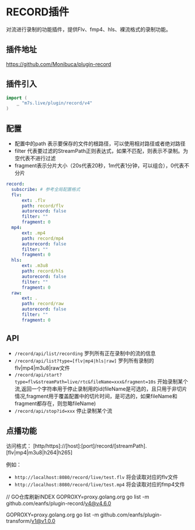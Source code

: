 # RECORD插件

对流进行录制的功能插件，提供Flv、fmp4、hls、裸流格式的录制功能。

## 插件地址

https://github.com/Monibuca/plugin-record

## 插件引入
```go
import (
    _ "m7s.live/plugin/record/v4"
)
```
## 配置

- 配置中的path 表示要保存的文件的根路径，可以使用相对路径或者绝对路径
- filter 代表要过滤的StreamPath正则表达式，如果不匹配，则表示不录制。为空代表不进行过滤
- fragment表示分片大小（20s代表20秒，1m代表1分钟，可以组合），0代表不分片

```yaml
record:
  subscribe: # 参考全局配置格式
  flv:
      ext: .flv
      path: record/flv
      autorecord: false
      filter: ""
      fragment: 0
  mp4:
      ext: .mp4
      path: record/mp4
      autorecord: false
      filter: ""
      fragment: 0
  hls:
      ext: .m3u8
      path: record/hls
      autorecord: false
      filter: ""
      fragment: 0
  raw:
      ext: .
      path: record/raw
      autorecord: false
      filter: ""
      fragment: 0
```

## API

- `/record/api/list/recording` 罗列所有正在录制中的流的信息
- `/record/api/list?type=[flv|mp4|hls|raw]` 罗列所有录制的flv|mp4|m3u8|raw文件
- `/record/api/start?type=flv&streamPath=live/rtc&fileName=xxx&fragment=10s` 开始录制某个流,返回一个字符串用于停止录制用的id(fileName是可选的，且只用于非切片情况,fragment用于覆盖配置中的切片时间，是可选的，如果fileName和fragment都存在，则忽略fileName)
- `/record/api/stop?id=xxx` 停止录制某个流

## 点播功能

访问格式：
 [http/https]://[host]:[port]/record/[streamPath].[flv|mp4|m3u8|h264|h265]

例如：
- `http://localhost:8080/record/live/test.flv` 将会读取对应的flv文件
- `http://localhost:8080/record/live/test.mp4` 将会读取对应的fmp4文件


// GO仓库刷新INDEX
GOPROXY=proxy.golang.org go list -m github.com/eanfs/plugin-record/v4@v4.6.0

GOPROXY=proxy.golang.org go list -m github.com/eanfs/plugin-transform/v1@v1.0.0
